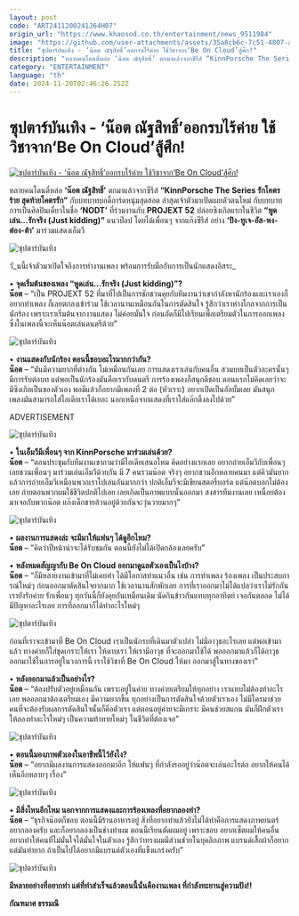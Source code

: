 ```yaml
---
layout: post
code: "ART2411200241J64H07"
origin_url: "https://www.khaosod.co.th/entertainment/news_9511984"
image: "https://github.com/user-attachments/assets/35a8cb6c-7c51-4807-a001-50bee9f65efd"
title: "ซุปตาร์บันเทิง - ‘น๊อต ณัฐสิทธิ์’ออกรบไร้ค่าย ใช้วิชาจาก‘Be On Cloud’สู้ศึก!"
description: "หลายคนโดนตี๋หล่อ ‘น๊อต ณัฐสิทธิ์’ ตกมาแล้วจากซีรีส์ “KinnPorsche The Series รักโคตรร้าย สุดท้ายโคตรรัก” กับบทบาทบอดี้การ์ดหนุ่มสุดฮอต"
category: "ENTERTAINMENT"
language: "th"
date: 2024-11-20T02:46:26.252Z
---
```


# ซุปตาร์บันเทิง - ‘น๊อต ณัฐสิทธิ์’ออกรบไร้ค่าย ใช้วิชาจาก‘Be On Cloud’สู้ศึก!

[![ซุปตาร์บันเทิง - ‘น๊อต ณัฐสิทธิ์’ออกรบไร้ค่าย ใช้วิชาจาก‘Be On Cloud’สู้ศึก!](https://www.khaosod.co.th/wpapp/uploads/2024/11/aaaa-1.jpg "ซุปตาร์บันเทิง - ‘น๊อต ณัฐสิทธิ์’ออกรบไร้ค่าย ใช้วิชาจาก‘Be On Cloud’สู้ศึก!")](https://www.khaosod.co.th/wpapp/uploads/2024/11/aaaa-1.jpg)

หลายคนโดนตี๋หล่อ **‘น๊อต ณัฐสิทธิ์’** ตกมาแล้วจากซีรีส์ **“KinnPorsche The Series รักโคตรร้าย สุดท้ายโคตรรัก”** กับบทบาทบอดี้การ์ดหนุ่มสุดฮอต ล่าสุดเจ้าตัวมาเปิดเผยตัวตนใหม่ กับบทบาทการเป็นศิลปินเดี่ยวในชื่อ **‘NODT’** ที่ร่วมงานกับ **PROJEXT 52** ปล่อยซิงเกิลแรกในชีวิต **“พูดเล่น…รักจริง (Just kidding)”** แนวป๊อป โดยได้เพื่อนๆ จากแก๊งซีรีส์ อย่าง **‘ปิง-ทูเจ-อัส-พง-ต๋อง-ต้า’** มาร่วมแสดงเอ็มวี

![ซุปตาร์บันเทิง](https://www.khaosod.co.th/wpapp/uploads/2024/11/a03-597x696.jpg)

วั_นนี้เจ้าตัวมาเปิดใจถึงการทำงานเพลง พร้อมการรับมือกับการเป็นนักแสดงอิสระ_

• **จุดเริ่มต้นของเพลง “พูดเล่น…รักจริง (Just kidding)”?**  
**น๊อต** – “เป็น PROJEXT 52 ที่มาที่ไปเป็นการชักชวนคุยกับทีมงานว่าเขากำลังหานักร้องและเราเองก็อยากทำเพลง ก็เลยตกลงเข้าร่วม ใช้เวลานานเหมือนกันในการตัดสินใจ รู้สึกว่าเราห่างไกลจากการเป็นนักร้อง เพราะเราเริ่มต้นจากงานแสดง ไม่ค่อยมั่นใจ ก่อนอัดก็มีไปเรียนเพื่อเตรียมตัวในการออกเพลง ซึ่งในเพลงนี้จะเห็นน๊อตเล่นดนตรีด้วย”

![ซุปตาร์บันเทิง](https://www.khaosod.co.th/wpapp/uploads/2024/11/a04-528x696.jpg)

• **งานแสดงกับนักร้อง ตอนนี้ชอบอะไรมากกว่ากัน?**  
**น๊อต** – “มันมีความยากที่ต่างกัน ไม่เหมือนกันเลย การแสดงเราเล่นกับคนอื่น สวมบทเป็นตัวละครนั้นๆ มีการรับต่อบท แต่พอเป็นนักร้องมันคือเรากับดนตรี การร้องเพลงก็สนุกดีชอบ ตอนแรกไม่คิดเลยว่าจะมีซิงเกิลเป็นของตัวเอง พอมีแล้วก็อยากมีเพลงที่ 2 ต่อ (หัวเราะ) อยากเปิดเป็นอัลบั้มเลย มันสนุก เพลงมันสามารถใส่ไอเดียเราได้เยอะ นอกเหนือจากแสดงที่เราใส่แอ๊กติ้งลงไปด้วย”

ADVERTISEMENT

![ซุปตาร์บันเทิง](https://www.khaosod.co.th/wpapp/uploads/2024/11/a07-696x409.jpg)

• **ในเอ็มวีมีเพื่อนๆ จาก KinnPorsche มาร่วมเล่นด้วย?**  
**น๊อต** – “ตอนประชุมกับทีมงานเขาถามว่ามีไอเดียเสนอไหม คิดอย่างแรกเลย อยากถ่ายเอ็มวีกับเพื่อนๆ เลยชวนเพื่อนๆ มาร่วมเล่นเอ็มวีด้วยกัน มี 7 คนรวมน๊อต จริงๆ อยากชวนอีกหลายคนมา แต่คิวมันยาก แล้วการถ่ายเอ็มวีเหมือนพวกเราไปเล่นกันมากกว่า ปกติเอ็มวีจะมีเขียนสตอรี่บอร์ด แต่น๊อตบอกไม่ต้องเลย ถ่ายตอนพวกผมใช้ชีวิตปกติไปเลย เลยเกิดเป็นภาพแบบนั้นออกมา สงสารทีมงานเลย เหนื่อยต้องมาเจอกับพวกน๊อต แก๊งเด็กชายล้วนอยู่ด้วยกันจะวุ่นวายมากๆ”

![ซุปตาร์บันเทิง](https://www.khaosod.co.th/wpapp/uploads/2024/11/a08-557x696.jpg)

• **ผลงานการแสดงล่ะ จะมีมาให้แฟนๆ ได้ดูอีกไหม?**  
**น๊อต** – “คิดว่าปีหน้าน่าจะได้รับชมกัน ตอนนี้ยังไม่ได้เปิดกล้องเลยครับ”

• **หลังหมดสัญญากับ Be On Cloud ออกมาดูแลตัวเองเป็นไงบ้าง?**  
**น๊อต** – “ก็มีหลายงานเข้ามาที่ไม่เคยทำ ได้มีโอกาสทำแนวอื่น เช่น การทำเพลง ร้องเพลง เป็นประสบการณ์ใหม่ๆ ก่อนออกมาตัดสินใจยากมาก ใช้เวลานานสักพักเลย การที่เราออกมาไม่ได้แปลว่าเราไม่รักกัน เรายังรักค่าย รักเพื่อนๆ ทุกวันนี้ก็ยังคุยกันเหมือนเดิม นัดกินข้าวกันแทบทุกอาทิตย์ เจอกันตลอด ไม่ได้มีปัญหาอะไรเลย การที่ออกมาก็ได้ทำอะไรใหม่ๆ

![ซุปตาร์บันเทิง](https://www.khaosod.co.th/wpapp/uploads/2024/11/a01-557x696.jpg)

ก่อนที่เราจะเข้ามาที่ Be On Cloud เราเป็นนักรบที่เดินมาตัวเปล่า ไม่มีอาวุธอะไรเลย แต่พอเข้ามาแล้ว ทางค่ายก็ใส่ชุดเกราะให้เรา ให้ดาบเรา ให้เรามีอาวุธ ที่จะออกมาใช้ได้ พอออกมาแล้วก็ได้อาวุธออกมาใช้ในการอยู่ในวงการนี้ เราใช้วิชาที่ Be On Cloud ให้มา ออกมาสู้ในทางของเรา”

• **หลังออกมาแล้วเป็นอย่างไร?**  
**น๊อต** – “ต้องปรับตัวอยู่เหมือนกัน เพราะอยู่ในค่าย ทางค่ายเตรียมให้ทุกอย่าง เราแทบไม่ต้องทำอะไรเลย พอออกมาต้องเตรียมเอง มีความยากขึ้น ทุกอย่างเป็นการตัดสินใจด้วยตัวเราเอง ไม่มีใครมาช่วย คนที่จะต้องรับผลการตัดสินใจนั้นก็คือตัวเรา แต่ตอนอยู่ค่ายจะมีเกราะ มีคนช่วยสแกน มันก็ฝึกตัวเราให้ลองทำอะไรใหม่ๆ เป็นความท้าทายใหม่ๆ ในชีวิตที่ต้องเจอ”

![ซุปตาร์บันเทิง](https://www.khaosod.co.th/wpapp/uploads/2024/11/a06-696x524.jpg)

• **ตอนนี้มองภาพตัวเองในอาชีพนี้ไว้ยังไง?**  
**น๊อต** – “อยากมีผลงานการแสดงออกมาอีก ให้แฟนๆ ที่กำลังรออยู่ว่าน๊อตจะเล่นอะไรต่อ อยากให้คนได้เห็นอีกหลายๆ เรื่อง”

![ซุปตาร์บันเทิง](https://www.khaosod.co.th/wpapp/uploads/2024/11/a02-557x696.jpg)



• **มีสิ่งไหนอีกไหม นอกจากการแสดงและการร้องเพลงที่อยากลองทำ?**  
**น๊อต** – “ธุรกิจน๊อตก็ชอบ ตอนนี้มีร้านอาหารอยู่ สิ่งที่อยากทำแล้วยังไม่ได้ทำคือการแสดงภาพยนตร์ อยากลองครับ และก็อยากลองเป็นช่างทำผม ตอนนี้เรียนตัดผมอยู่ เพราะชอบ อยากเซ็ตผมให้คนอื่น อยากทำให้คนที่ไม่มั่นใจได้มั่นใจในตัวเอง รู้สึกว่าทรงผมมีส่วนช่วยในบุคลิกภาพ แบรนด์เสื้อผ้าก็อยาก แต่มันทำยาก ถ้าเป็นไปได้อยากมีแบรนด์ตัวเองที่แข็งแกร่งครับ”

![ซุปตาร์บันเทิง](https://www.khaosod.co.th/wpapp/uploads/2024/11/a05-696x464.jpg)

**มีหลายอย่างที่อยากทำ แต่ที่ทำสำเร็จแล้วตอนนี้นั่นคืองานเพลง ที่กำลังทะยานสู่ความปัง!!**

**กัณฑมาศ ธรรมณี**

